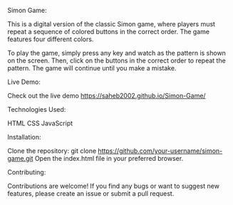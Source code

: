 Simon Game:

This is a digital version of the classic Simon game, where players must repeat a sequence of colored buttons in the correct order. The game features four different colors.

To play the game, simply press any key and watch as the pattern is shown on the screen. Then, click on the buttons in the correct order to repeat the pattern. The game will continue until you make a mistake.

Live Demo:

Check out the live demo https://saheb2002.github.io/Simon-Game/

Technologies Used:

HTML
CSS
JavaScript

Installation:

Clone the repository: git clone https://github.com/your-username/simon-game.git
Open the index.html file in your preferred browser.

Contributing:

Contributions are welcome! If you find any bugs or want to suggest new features, please create an issue or submit a pull request.
